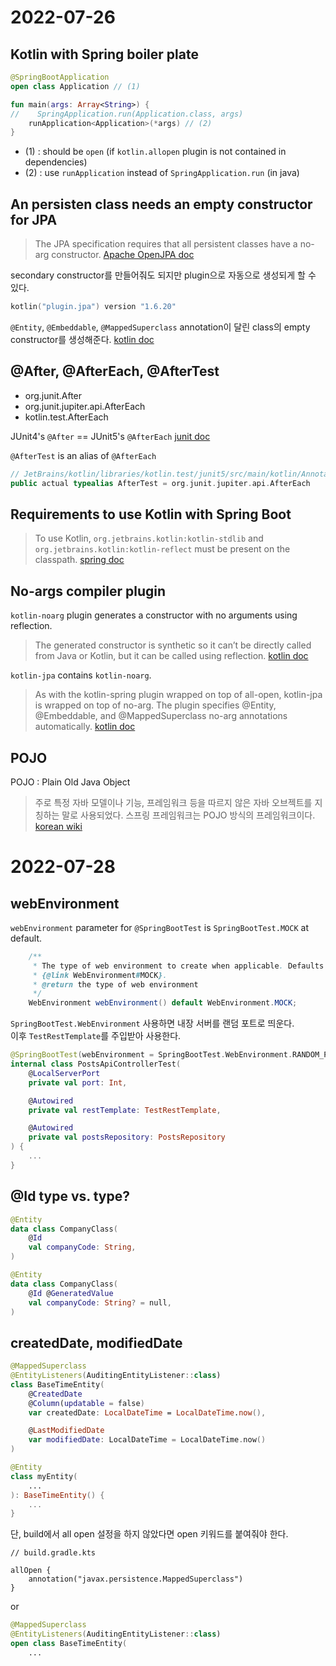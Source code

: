 # 2022-07-26
## Kotlin with Spring boiler plate
```kotlin
@SpringBootApplication
open class Application // (1)

fun main(args: Array<String>) {
//    SpringApplication.run(Application.class, args)
    runApplication<Application>(*args) // (2)
}
```
- (1) : should be `open` (if `kotlin.allopen` plugin is not contained in dependencies)
- (2) : use `runApplication` instead of `SpringApplication.run` (in java)

## An persisten class needs an empty constructor for JPA
> The JPA specification requires that all persistent classes have a no-arg constructor.
[Apache OpenJPA doc](https://openjpa.apache.org/builds/1.2.3/apache-openjpa/docs/jpa_overview_pc.html)

secondary constructor를 만들어줘도 되지만 plugin으로 자동으로 생성되게 할 수 있다.

```kotlin
kotlin("plugin.jpa") version "1.6.20"
```

`@Entity`, `@Embeddable`, `@MappedSuperclass` annotation이 달린 class의 empty constructor를 생성해준다. [kotlin doc](https://kotlinlang.org/docs/no-arg-plugin.html#jpa-support)

## @After, @AfterEach, @AfterTest
- org.junit.After
- org.junit.jupiter.api.AfterEach
- kotlin.test.AfterEach

JUnit4's `@After` == JUnit5's `@AfterEach`
 [junit doc](https://junit.org/junit5/docs/current/user-guide/#writing-tests-annotations)  

`@AfterTest` is an alias of `@AfterEach`

```kotlin
// JetBrains/kotlin/libraries/kotlin.test/junit5/src/main/kotlin/Annotations.kt
public actual typealias AfterTest = org.junit.jupiter.api.AfterEach
```

## Requirements to use Kotlin with Spring Boot
> To use Kotlin, `org.jetbrains.kotlin:kotlin-stdlib` and `org.jetbrains.kotlin:kotlin-reflect` must be present on the classpath. [spring doc](https://docs.spring.io/spring-boot/docs/current/reference/htmlsingle/#features.kotlin.requirements)

## No-args compiler plugin
`kotlin-noarg` plugin generates a constructor with no arguments using reflection.
> The generated constructor is synthetic so it can’t be directly called from Java or Kotlin, but it can be called using reflection. [kotlin doc](https://kotlinlang.org/docs/no-arg-plugin.html)

`kotlin-jpa` contains `kotlin-noarg`.
> As with the kotlin-spring plugin wrapped on top of all-open, kotlin-jpa is wrapped on top of no-arg. The plugin specifies @Entity, @Embeddable, and @MappedSuperclass no-arg annotations automatically. [kotlin doc](https://kotlinlang.org/docs/no-arg-plugin.html#jpa-support)

## POJO
POJO : Plain Old Java Object
> 주로 특정 자바 모델이나 기능, 프레임워크 등을 따르지 않은 자바 오브젝트를 지칭하는 말로 사용되었다. 스프링 프레임워크는 POJO 방식의 프레임워크이다. [korean wiki](https://ko.wikipedia.org/wiki/Plain_Old_Java_Object)

# 2022-07-28
## webEnvironment
`webEnvironment` parameter for `@SpringBootTest` is `SpringBootTest.MOCK` at default.
```java
	/**
	 * The type of web environment to create when applicable. Defaults to
	 * {@link WebEnvironment#MOCK}.
	 * @return the type of web environment
	 */
	WebEnvironment webEnvironment() default WebEnvironment.MOCK;
```

`SpringBootTest.WebEnvironment` 사용하면 내장 서버를 랜덤 포트로 띄운다.  
이후 `TestRestTemplate`를 주입받아 사용한다.

```kotlin
@SpringBootTest(webEnvironment = SpringBootTest.WebEnvironment.RANDOM_PORT)
internal class PostsApiControllerTest(
    @LocalServerPort
    private val port: Int,

    @Autowired
    private val restTemplate: TestRestTemplate,

    @Autowired
    private val postsRepository: PostsRepository
) {
    ...
}
```

## @Id type vs. type?
```kotlin
@Entity
data class CompanyClass(
    @Id
    val companyCode: String,
)
```

```kotlin
@Entity
data class CompanyClass(
    @Id @GeneratedValue
    val companyCode: String? = null,
)
```

## createdDate, modifiedDate
```kotlin
@MappedSuperclass
@EntityListeners(AuditingEntityListener::class)
class BaseTimeEntity(
    @CreatedDate
    @Column(updatable = false)
    var createdDate: LocalDateTime = LocalDateTime.now(),

    @LastModifiedDate
    var modifiedDate: LocalDateTime = LocalDateTime.now()
)

@Entity
class myEntity(
    ...
): BaseTimeEntity() {
    ...
}
```

단, build에서 all open 설정을 하지 않았다면 open 키워드를 붙여줘야 한다.

```
// build.gradle.kts

allOpen {
    annotation("javax.persistence.MappedSuperclass")
}
```

or

```kotlin
@MappedSuperclass
@EntityListeners(AuditingEntityListener::class)
open class BaseTimeEntity(
    ...
```
